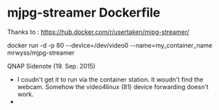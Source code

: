 # mjpg-streamer Dockerfile

Thanks to : https://hub.docker.com/r/usertaken/mjpg-streamer/

docker run -d -p 80 --device=/dev/video0 --name=my_container_name mrwyss/mjpg-streamer

QNAP Sidenote (19. Sep. 2015)
- I coudn't get it to run via the container station. It woudn't find the webcam. Somehow the video4linux (81) device forwarding doesn't work.
- 
